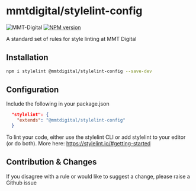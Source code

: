 # mmtdigital/stylelint-config 

![MMT-Digital](https://img.shields.io/badge/MMT-Digital-red.svg)
[![NPM version][npm-image]][npm-url]

A standard set of rules for style linting at MMT Digital

## Installation
```bash
npm i stylelint @mmtdigital/stylelint-config --save-dev
```

## Configuration
Include the following in your package.json
```json
  "stylelint": {
    "extends": "@mmtdigital/stylelint-config"
  }
```

To lint your code, either use the stylelint CLI or add stylelint to your editor (or do both). More here: https://stylelint.io/#getting-started

## Contribution & Changes
If you disagree with a rule or would like to suggest a change, please raise a Github issue

[npm-image]: https://img.shields.io/npm/v/@mmtdigital/stylelint-config.svg
[npm-url]: https://www.npmjs.com/package/@mmtdigital/stylelint-config
